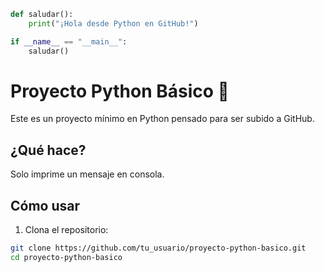 ```python
def saludar():
    print("¡Hola desde Python en GitHub!")

if __name__ == "__main__":
    saludar()
```
# Proyecto Python Básico 🐍

Este es un proyecto mínimo en Python pensado para ser subido a GitHub.

## ¿Qué hace?

Solo imprime un mensaje en consola.

## Cómo usar

1. Clona el repositorio:
```bash
git clone https://github.com/tu_usuario/proyecto-python-basico.git
cd proyecto-python-basico
